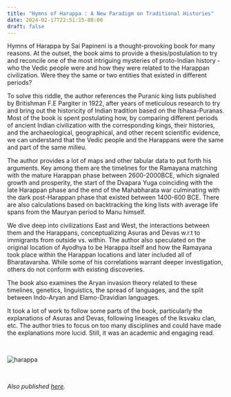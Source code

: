 ```yaml
---
title: "Hymns of Harappa : A New Paradigm on Traditional Histories"
date: 2024-02-17T22:51:15-08:00
draft: false
---
```


Hymns of Harappa by Sai Papineni is a thought-provoking book for many reasons. At the outset, the book aims to provide a thesis/postulation to try and reconcile one of the most intriguing mysteries of proto-Indian history - who the Vedic people were and how they were related to the Harappan civilization. Were they the same or two entities that existed in different periods?

To solve this riddle, the author references the Puranic king lists published by Britishman F.E Pargiter in 1922, after years of meticulous research to try and bring out the historicity of Indian tradition based on the Itihasa-Puranas. Most of the book is spent postulating how, by comparing different periods of ancient Indian civilization with the corresponding kings, their histories, and the archaeological, geographical, and other recent scientific evidence, we can understand that the Vedic people and the Harappans were the same and part of the same milieu. 

The author provides a lot of maps and other tabular data to put forth his arguments. Key among them are the timelines for the Ramayana matching with the mature Harappan phase between 2600-2000BCE, which signaled growth and prosperity, the start of the Dvapara Yuga coinciding with the late Harappan phase and the end of the Mahabharata war culminating with the dark post-Harappan phase that existed between 1400-600 BCE. There are also calculations based on backtracking the king lists with average life spans from the Mauryan period to Manu himself.

We dive deep into civilizations East and West, the interactions between them and the Harappans, conceptualizing Asuras and Devas w.r.t to immigrants from outside vs. within. The author also speculated on the original location of Ayodhya to be Harappa itself and how the Ramayana took place within the Harappan locations and later included all of Bharatavarsha. While some of his correlations warrant deeper investigation, others do not conform with existing discoveries. 

The book also examines the Aryan invasion theory related to these timelines, genetics, linguistics, the spread of languages, and the split between Indo-Aryan and Elamo-Dravidian languages. 

It took a lot of work to follow some parts of the book, particularly the explanations of Asuras and Devas, following lineages of the Iksvaku clan, etc. The author tries to focus on too many disciplines and could have made the explanations more lucid. Still, it was an academic and engaging read. 


&nbsp;&nbsp;

![harappa](/harappa.jpg)

&nbsp;&nbsp;

*Also published [here](https://www.goodreads.com/review/show/3878721435).*